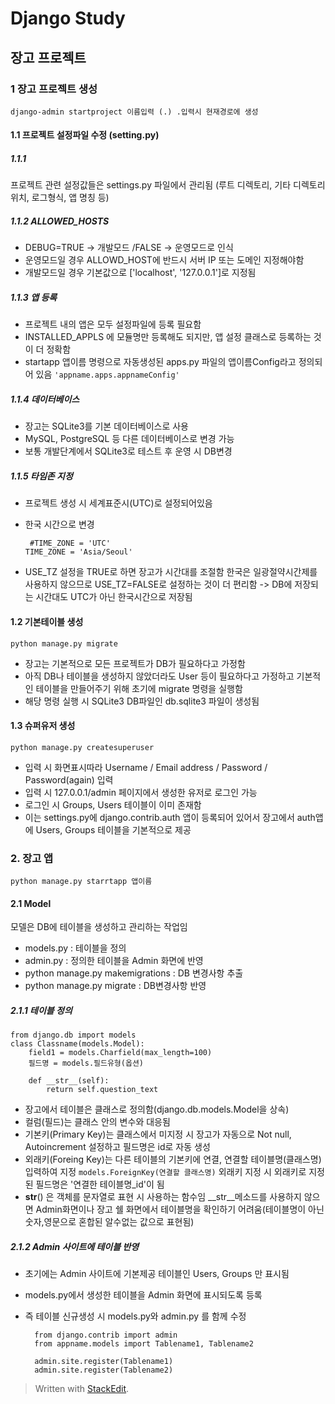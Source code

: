 



# Django Study

## 장고 프로젝트

### 1 장고 프로젝트 생성
	django-admin startproject 이름입력 (.) .입력시 현재경로에 생성
 
#### 1.1 프로젝트 설정파일 수정 (setting.py)
##### 1.1.1 
  프로젝트 관련 설정값들은 settings.py 파일에서 관리됨
  (루트 디렉토리, 기타 디렉토리 위치, 로그형식, 앱 명칭 등)
  
##### 1.1.2 ALLOWED_HOSTS
  - DEBUG=TRUE -> 개발모드 /FALSE -> 운영모드로 인식
  - 운영모드일 경우 ALLOWD_HOST에 반드시 서버 IP 또는 도메인 지정해야함
  - 개발모드일 경우 기본값으로 ['localhost', '127.0.0.1']로 지정됨

##### 1.1.3 앱 등록
  - 프로젝트 내의 앱은 모두 설정파일에 등록 필요함
  - INSTALLED_APPLS 에 모듈명만 등록해도 되지만, 앱 설정 클래스로 등록하는 것이 더 정확함
  - startapp 앱이름 명령으로 자동생성된 apps.py 파일의 앱이름Config라고 정의되어 있음
	  `'appname.apps.appnameConfig'`
  
 ##### 1.1.4 데이터베이스
 - 장고는 SQLite3를 기본 데이터베이스로 사용
 - MySQL, PostgreSQL 등 다른 데이터베이스로 변경 가능
 - 보통 개발단계에서 SQLite3로 테스트 후 운영 시 DB변경

##### 1.1.5 타임존 지정
- 프로젝트 생성 시 세계표준시(UTC)로 설정되어있음
- 한국 시간으로 변경

       #TIME_ZONE = 'UTC'
      TIME_ZONE = 'Asia/Seoul' 

- USE_TZ 설정을 TRUE로 하면 장고가 시간대를 조절함
  한국은 일광절약시간제를 사용하지 않으므로 USE_TZ=FALSE로 설정하는 것이 더 편리함 -> DB에 저장되는 시간대도 UTC가 아닌 한국시간으로 저장됨

#### 1.2 기본테이블 생성
	python manage.py migrate 

- 장고는 기본적으로 모든 프로젝트가 DB가 필요하다고 가정함
- 아직 DB나 테이블을 생성하지 않았더라도 User 등이 필요하다고 가정하고 기본적인 테이블을 만들어주기 위해 초기에 migrate 명령을 실행함
- 해당 명령 실행 시 SQLite3 DB파일인 db.sqlite3 파일이 생성됨


#### 1.3 슈퍼유저 생성
	python manage.py createsuperuser 
    
- 입력 시 화면표시따라 Username / Email address / Password / Password(again) 입력
- 입력 시 127.0.0.1/admin 페이지에서 생성한 유저로 로그인 가능
- 로그인 시 Groups, Users 테이블이 이미 존재함
- 이는 settings.py에 django.contrib.auth 앱이 등록되어 있어서 장고에서 auth앱에 Users, Groups 테이블을 기본적으로 제공




### 2. 장고 앱

	python manage.py starrtapp 앱이름

#### 2.1 Model
모델은 DB에 테이블을 생성하고 관리하는 작업임

- models.py : 테이블을 정의
- admin.py : 정의한 테이블을 Admin 화면에 반영
- python manage.py makemigrations : DB 변경사항 추출
- python manage.py migrate : DB변경사항 반영

##### 2.1.1 테이블 정의
	from django.db import models
	class Classname(models.Model):
		field1 = models.Charfield(max_length=100)
		필드명 = models.필드유형(옵션)
		
		def __str__(self):
			return self.question_text

- 장고에서 테이블은 클래스로 정의함(django.db.models.Model을 상속)
-  컬럼(필드)는 클래스 안의 변수와 대응됨
- 기본키(Primary Key)는 클래스에서 미지정 시 장고가 자동으로 Not null, Autoincrement 설정하고 필드명은 id로 자동 생성
-  외래키(Foreing Key)는 다른 테이블의 기본키에 연결, 연결할 테이블명(클래스명) 입력하여 지정
`models.ForeignKey(연결할 클래스명)`
외래키 지정 시 외래키로 지정된 필드명은 '연결한 테이블명_id'이 됨
- __str__() 은 객체를 문자열로 표현 시 사용하는 함수임
  __str__메소드를  사용하지 않으면 Admin화면이나 장고 쉘 화면에서 테이블명을 확인하기 어려움(테이블명이 아닌 숫자,영문으로 혼합된 알수없는 값으로 표현됨)

##### 2.1.2 Admin 사이트에 테이블 반영
- 초기에는 Admin 사이트에 기본제공 테이블인 Users, Groups 만 표시됨
- models.py에서 생성한 테이블을 Admin 화면에 표시되도록 등록
- 즉 테이블 신규생성 시 models.py와 admin.py 를 함께 수정

		from django.contrib import admin
		from appname.models import Tablename1, Tablename2
		
		admin.site.register(Tablename1)
		admin.site.register(Tablename2) 

> Written with [StackEdit](https://stackedit.io/).


